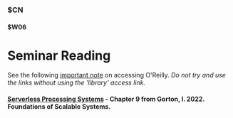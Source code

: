 ### $CN
#### $W06

# Seminar Reading


See the following [important note]($OR) on accessing O'Reilly. *Do not try and use the links without using the 'library' access link.*


#### [Serverless Processing Systems](https://learning.oreilly.com/library/view/foundations-of-scalable/9781098106058/ch09.html) - Chapter 9 from Gorton, I. 2022. Foundations of Scalable Systems.